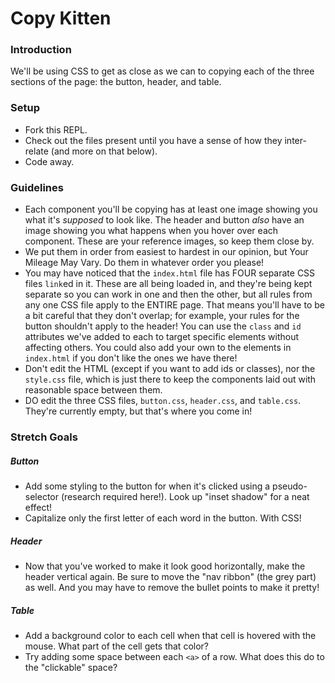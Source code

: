 # Copy Kitten

### Introduction

We'll be using CSS to get as close as we can to copying each of the three sections of the page: the button, header, and table.

### Setup

- Fork this REPL.
- Check out the files present until you have a sense of how they inter-relate (and more on that below).
- Code away.

### Guidelines

- Each component you'll be copying has at least one image showing you what it's _supposed_ to look like. The header and button _also_ have an image showing you what happens when you hover over each component. These are your reference images, so keep them close by.
- We put them in order from easiest to hardest in our opinion, but Your Mileage May Vary. Do them in whatever order you please!
- You may have noticed that the `index.html` file has FOUR separate CSS files `link`ed in it. These are all being loaded in, and they're being kept separate so you can work in one and then the other, but all rules from any one CSS file apply to the ENTIRE page. That means you'll have to be a bit careful that they don't overlap; for example, your rules for the button shouldn't apply to the header! You can use the `class` and `id` attributes we've added to each to target specific elements without affecting others. You could also add your own to the elements in `index.html` if you don't like the ones we have there!
- Don't edit the HTML (except if you want to add ids or classes), nor the `style.css` file, which is just there to keep the components laid out with reasonable space between them.
- DO edit the three CSS files, `button.css`, `header.css`, and `table.css`. They're currently empty, but that's where you come in!

### Stretch Goals

##### Button

- Add some styling to the button for when it's clicked using a pseudo-selector (research required here!). Look up "inset shadow" for a neat effect!
- Capitalize only the first letter of each word in the button. With CSS!

##### Header

- Now that you've worked to make it look good horizontally, make the header vertical again. Be sure to move the "nav ribbon" (the grey part) as well. And you may have to remove the bullet points to make it pretty!

##### Table

- Add a background color to each cell when that cell is hovered with the mouse. What part of the cell gets that color?
- Try adding some space between each `<a>` of a row. What does this do to the "clickable" space?

